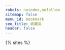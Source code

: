 ```yaml
---
robots: noindex,nofollow
sitemap: false
menu_id: bookmark
seo_title: 收藏夹
header: false
---
```


{% sites %}

